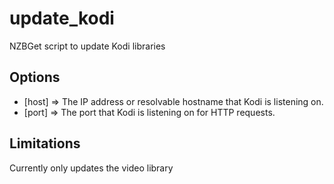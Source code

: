 # update_kodi
NZBGet script to update Kodi libraries

## Options

* [host] => The IP address or resolvable hostname that Kodi is listening on.
* [port] => The port that Kodi is listening on for HTTP requests.

## Limitations

Currently only updates the video library
